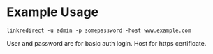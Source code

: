 # Example Usage

`linkredirect -u admin -p somepassword -host www.example.com`

User and password are for basic auth login. Host for https certificate.
